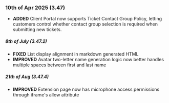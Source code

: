 ### 10th of Apr 2025 (3.47)

- **ADDED** Client Portal now supports Ticket Contact Group Policy, letting customers control whether contact group selection is required when submitting new tickets.

##### 8th of July (3.47.2)

- **FIXED** List display alignment in markdown generated HTML
- **IMPROVED** Avatar two-letter name generation logic now better handles multiple spaces between first and last name

##### 21th of Aug (3.47.4)

- **IMPROVED** Extension page now has microphone access permissions through iframe's allow attribute
